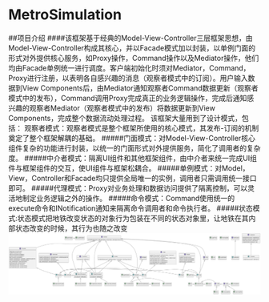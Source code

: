 # MetroSimulation
##项目介绍
####该框架基于经典的Model-View-Controller三层框架思想，由Model-View-Controller构成其核心，并以Facade模式加以封装，以单例门面的形式对外提供核心服务，如Proxy操作，Command操作以及Mediator操作，他们均由Facade单例统一进行调度。客户端初始化时须对Mediator，Command，Proxy进行注册，以表明各自感兴趣的消息（观察者模式中的订阅）。用户输入数据到View Components后，由Mediator通知观察者Command数据更新（观察者模式中的发布），Command调用Proxy完成真正的业务逻辑操作，完成后通知感兴趣的观察者Mediator（观察者模式中的发布）将数据更新到View Components，完成整个数据流动处理过程。 该框架大量用到了设计模式，包括： 观察者模式：观察者模式是整个框架所使用的核心模式，其发布-订阅的机制 奠定了整个框架解耦的基础。
#####门面模式：对Model-View-Controller核心组件复杂的功能进行封装，以统一的门面形式对外提供服务，简化了调用者的复杂度。
#####中介者模式：隔离UI组件和其他框架组件，由中介者来统一完成UI组件与框架组件的交互，使UI组件与框架松耦合。
#####单例模式：对Model，View，Controller和Facade均只提供全局唯一的实例，调用者只需调用统一接口即可。
#####代理模式：Proxy对业务处理和数据访问提供了隔离控制，可以灵活地制定业务逻辑之外的操作。
#####命令模式：Command使用统一的execute命令和INotification通知来隔离命令调用者和命令执行者。
#####状态模式:状态模式把地铁改变状态的对象行为包装在不同的状态对象里，让地铁在其内部状态改变的时候，其行为也随之改变
![项目UML图](https://github.com/salam0101/MetroSimulation/blob/main/metro.png "项目UML图")